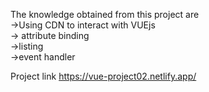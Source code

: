 The knowledge obtained from this project are
<br>
->Using CDN to interact with VUEjs
<br>
-> attribute binding<br>
->listing<br>
->event handler

Project link https://vue-project02.netlify.app/
